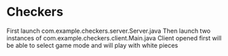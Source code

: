 # Checkers
First launch com.example.checkers.server.Server.java
Then launch two instances of com.example.checkers.client.Main.java
Client opened first will be able to select game mode and will play with white pieces

